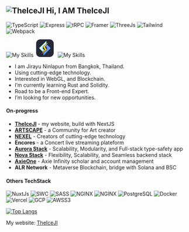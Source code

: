 ##  <img src="https://www.theiceji.com/logo_white.svg" alt="TheIceJI" width="64px"/> Hi, I AM TheIceJI

![TypeScript](https://img.shields.io/badge/TypeScript-007ACC?logo=typescript&logoColor=white) ![Express](https://img.shields.io/badge/Express-ECD53F?logo=express&logoColor=black) ![tRPC](https://img.shields.io/badge/tRPC-black?logo=trpc) ![Framer](https://img.shields.io/badge/Framer-black?logo=framer&logoColor=blue) ![ThreeJs](https://img.shields.io/badge/ThreeJs-black?logo=three.js&logoColor=white) ![Tailwind](https://img.shields.io/badge/tailwind-2B3A42?&logo=tailwind%20css) ![Webpack](https://img.shields.io/badge/webpack-2B3A42?logo=webpack) <br />

![My Skills](https://skillicons.dev/icons?i=nextjs,nestjs,nodejs)&ensp;<img src="https://raw.githubusercontent.com/Jirayu-ninl/Jirayu-ninl/2f83c7b697ae6031500227f2fd9f864c88cbec1c/icon/lsws.svg" alt="LSWS" width="48px"/>&ensp; ![My Skills](https://skillicons.dev/icons?i=graphql,mongodb,redis,prisma,sentry,firebase)


- I am Jirayu Ninlapun from Bangkok, Thailand.
- Using cutting-edge technology.
- Interested in WebGL, and Blockchain.
- I’m currently learning Rust and Solidity.
- Road to be a Front-end Expert.
- I’m looking for new opportunities.

#### On-progress

- [**TheIceJI**](https://theiceji.com) - my website, build with NextJS
- [**ARTSCAPE**](https://artscape.day) - a Community for Art creator
- [**NEXEL**](https://nexellab.com/) - Creators of cutting-edge technology
- **Encores** - a Concert live streaming plateform
- [**Aurora Stack**](https://aurora.theiceji.com/) - Scalability, Modularity, and Full-stack type-safety app
- [**Nova Stack**](https://server.theiceji.com/) - Flexibility, Scalability, and Seamless backend stack
- [**AxieOne**](https://axieone.com) - Axie Infinity scholar and account management
- **ALR Network** - Metaverse Blockchain, bridge with Solana and BSC

#### Others TechStack

![NuxtJs](https://img.shields.io/badge/NuxtJs-black?logo=nuxt.js)
![SWC](https://img.shields.io/badge/SWC-black?logo=swc&logoColor=FFA633)
![SASS](https://img.shields.io/badge/-SASS-000?&logo=SASS)
![NGINX](https://img.shields.io/badge/NGINX-black?logo=nginx&logoColor=009639)
![NGINX](https://img.shields.io/badge/NGINX-black?logo=nginx&logoColor=009639)
![PostgreSQL](https://img.shields.io/badge/-PostgreSQL-000?&logo=PostgreSQL)
![Docker](https://img.shields.io/badge/Docker-black?&logo=Dockerx&logoColor=2496ED)
![Vercel](https://img.shields.io/badge/Vercel-black?logo=vercel)
![GCP](https://img.shields.io/badge/GCP-black?&logo=googlecloud&logoColor=4285F4)
![AWSS3](https://img.shields.io/badge/AWS%20S3-black?logo=amazons3&logoColor=FF9900)

[![Top Langs](https://github-readme-stats.vercel.app/api/top-langs/?username=Jirayu-ninl&layout=compact)](https://github.com/anuraghazra/github-readme-stats)

My website: [TheIceJI](https://TheIceJI.com)
